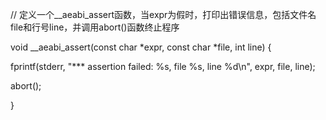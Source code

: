 // 定义一个__aeabi_assert函数，当expr为假时，打印出错误信息，包括文件名file和行号line，并调用abort()函数终止程序

 

 

void __aeabi_assert(const char *expr, const char *file, int line) {

  fprintf(stderr, "*** assertion failed: %s, file %s, line %d\n", expr, file, line);

  abort();

}